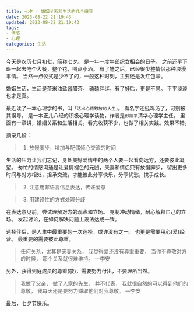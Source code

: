 ```yaml
---
title: 七夕 - 婚姻关系和生活的几个细节
date: 2023-08-22 21:19:43
updated: 2023-08-22 21:19:43
tags:
- 情感
- 心理
categories: 生活
---
```




今天是农历七月初七，简称七夕。
是一年一度牛郎织女相会的日子。
之前还早下班一起去吃个大餐，整个花，喝点小酒。
有了娃之后，已经很少整情侣那种浪漫事情。
当然一点仪式是少不了的，一般这种时刻，主要还是发红包😄。



婚姻生活，生活是茶米油盐酱醋茶。
磕磕绊绊，有了娃后，更是不易。
平平淡淡也才是真。



最近读了一本心理学的书，叫`「活出心花怒放的人生」`。
看名字还挺鸡汤了，可别被其误导。
是一本正儿八经的积极心理学读物，作者是`彭凯平`清华心理学主任。
里面有一章讲，婚姻关系和生活相关。看完收获不少，也做了相关实践。效果不错。

摘录几段：

> 1. 放慢脚步，增加与配偶倾心交流的时间

生活的压力让我们忘记，身处美好爱情中的两个人要一起看向远方，还要彼此凝望。
匆忙的情感沟通是让爱情褪色的元凶，夫妻和情侣只有放慢脚步，
留出更多时间与对方相处，担承交流，才能彼此分享快乐，分享忧愁，携手成长。



> 2. 注意用非语言信息表达，传递爱意

> 3. 用建设性的方式处理分歧

在表达意见前，尝试理解对方的观点和立场。
克制冲动情绪，耐心解释自己的立场。
发起讨论，在如何解决问题上设法达成一致。

选择伴侣，是人生中最重要的一次选择，或许没有之一。
也更是需要用心(爱)经营。
最重要的需要彼此尊重。

> 任何关系，尤其是夫妻关系，
> 我觉得爱还没有尊重重要，
> 当你不尊敬对方的时候，
> 那个关系就很难维持。
> —李安



另外，获得到庭成员的尊重(敬)，需要努力付出，不要理所当然。

> 我做了父亲，
> 做了人家的先生，
> 并不代表，
> 我就很自然的可以得到他们的尊敬，
> 我每天还是要努力赚取他们对我尊敬。
> —李安



最后，七夕节快乐。



